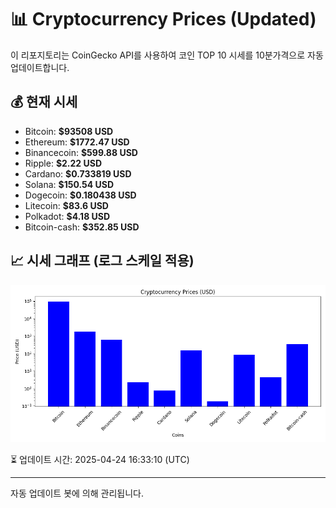 
# 📊 Cryptocurrency Prices (Updated)

이 리포지토리는 CoinGecko API를 사용하여 코인 TOP 10 시세를 10분가격으로 자동 업데이트합니다.

## 💰 현재 시세
- Bitcoin: **$93508 USD**
- Ethereum: **$1772.47 USD**
- Binancecoin: **$599.88 USD**
- Ripple: **$2.22 USD**
- Cardano: **$0.733819 USD**
- Solana: **$150.54 USD**
- Dogecoin: **$0.180438 USD**
- Litecoin: **$83.6 USD**
- Polkadot: **$4.18 USD**
- Bitcoin-cash: **$352.85 USD**

## 📈 시세 그래프 (로그 스케일 적용)
![Crypto Prices](crypto_prices.png)

⏳ 업데이트 시간: 2025-04-24 16:33:10 (UTC)

---
자동 업데이트 봇에 의해 관리됩니다.
